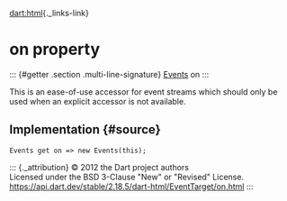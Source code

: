[dart:html](../../dart-html/dart-html-library){._links-link}

on property
===========

::: {#getter .section .multi-line-signature}
[Events](../events-class) on
:::

This is an ease-of-use accessor for event streams which should only be
used when an explicit accessor is not available.

Implementation {#source}
--------------

``` {.language-dart data-language="dart"}
Events get on => new Events(this);
```

::: {._attribution}
© 2012 the Dart project authors\
Licensed under the BSD 3-Clause \"New\" or \"Revised\" License.\
<https://api.dart.dev/stable/2.18.5/dart-html/EventTarget/on.html>
:::

